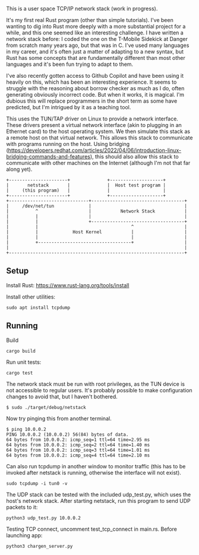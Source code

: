 This is a user space TCP/IP network stack (work in progress).

It's my first real Rust program (other than simple tutorials). I've
been wanting to dig into Rust more deeply with a more substantial project
for a while, and this one seemed like an interesting challenge. I have
written a network stack before: I coded the one on the T-Mobile Sidekick
at Danger from scratch many years ago, but that was in C. I've
used many languages in my career, and it's often just a matter of adapting
to a new syntax, but Rust has some concepts that are fundamentally
different than most other languages and it's been fun trying to adapt to them.

I've also recently gotten access to Github Copilot and have been using
it heavily on this, which has been an interesting experience. It seems
to struggle with the reasoning about borrow checker as much as I do,
often generating obviously incorrect code. But when it works, it is magical.
I'm dubious this will replace programmers in the short term as some have
predicted, but I'm intrigued by it as a teaching tool.

This uses the TUN/TAP driver on Linux to provide a network interface. These
drivers present a virtual network interface (akin to plugging in an Ethernet
card) to the host operating system. We then simulate this stack as a remote
host on that virtual network. This allows this stack to communicate with
programs running on the host.
Using bridging (<https://developers.redhat.com/articles/2022/04/06/introduction-linux-bridging-commands-and-features>),
this should also allow this stack to communicate with other machines on the
Internet (although I'm not that far along yet).

    +----------------------+              +--------------------+
    |       netstack       |              |  Host test program |
    |     (this program)   |              |                    |
    +----------------------+              +--------------------+
    +------------------------------+-----------------------------------+
    |     /dev/net/tun             |                                   |
    |          ^                   |           Network Stack           |
    |          |                   |                                   |
    |          |                   +-----------------------------------+
    |          |                                   ^                   |
    |          |             Host Kernel           |                   |
    |          |                                   |                   |
    |          +-----------------------------------+                   |
    |                                                                  |
    +------------------------------------------------------------------+


## Setup

Install Rust: <https://www.rust-lang.org/tools/install>

Install other utilities:

    sudo apt install tcpdump

## Running

Build

    cargo build

Run unit tests:

    cargo test

The network stack must be run with root privileges, as the TUN device is
not accessible to regular users. It's probably possible to make configuration
changes to avoid that, but I haven't bothered.

    $ sudo ./target/debug/netstack

Now try pinging this from another terminal.

    $ ping 10.0.0.2
    PING 10.0.0.2 (10.0.0.2) 56(84) bytes of data.
    64 bytes from 10.0.0.2: icmp_seq=1 ttl=64 time=2.95 ms
    64 bytes from 10.0.0.2: icmp_seq=2 ttl=64 time=1.40 ms
    64 bytes from 10.0.0.2: icmp_seq=3 ttl=64 time=1.01 ms
    64 bytes from 10.0.0.2: icmp_seq=4 ttl=64 time=2.10 ms

Can also run tcpdump in another window to monitor traffic (this has to be
invoked after netstack is running, otherwise the interface will not exist).

    sudo tcpdump -i tun0 -v

The UDP stack can be tested with the included udp_test.py, which uses the
host's network stack. After starting netstack, run this program to
send UDP packets to it:

    python3 udp_test.py 10.0.0.2

Testing TCP connect, uncomment test_tcp_connect in main.rs. Before launching app:

    python3 chargen_server.py



